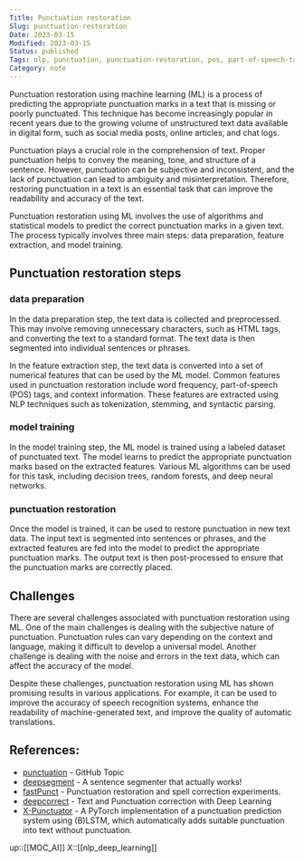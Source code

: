 ```yaml
---
Title: Punctuation restoration
Slug: punctuation-restoration
Date: 2023-03-15
Modified: 2023-03-15
Status: published
Tags: nlp, punctuation, punctuation-restoration, pos, part-of-speech-tagging, tokenization, stemming, random-forest, decision-trees
Category: note
---
```


Punctuation restoration using machine learning (ML) is a process of predicting the appropriate punctuation marks in a text that is missing or poorly punctuated. This technique has become increasingly popular in recent years due to the growing volume of unstructured text data available in digital form, such as social media posts, online articles, and chat logs.

Punctuation plays a crucial role in the comprehension of text. Proper punctuation helps to convey the meaning, tone, and structure of a sentence. However, punctuation can be subjective and inconsistent, and the lack of punctuation can lead to ambiguity and misinterpretation. Therefore, restoring punctuation in a text is an essential task that can improve the readability and accuracy of the text.

Punctuation restoration using ML involves the use of algorithms and statistical models to predict the correct punctuation marks in a given text. The process typically involves three main steps: data preparation, feature extraction, and model training.

## Punctuation restoration steps
### data preparation
In the data preparation step, the text data is collected and preprocessed. This may involve removing unnecessary characters, such as HTML tags, and converting the text to a standard format. The text data is then segmented into individual sentences or phrases.

In the feature extraction step, the text data is converted into a set of numerical features that can be used by the ML model. Common features used in punctuation restoration include word frequency, part-of-speech (POS) tags, and context information. These features are extracted using NLP techniques such as tokenization, stemming, and syntactic parsing.

### model training
In the model training step, the ML model is trained using a labeled dataset of punctuated text. The model learns to predict the appropriate punctuation marks based on the extracted features. Various ML algorithms can be used for this task, including decision trees, random forests, and deep neural networks.

### punctuation restoration
Once the model is trained, it can be used to restore punctuation in new text data. The input text is segmented into sentences or phrases, and the extracted features are fed into the model to predict the appropriate punctuation marks. The output text is then post-processed to ensure that the punctuation marks are correctly placed.

## Challenges
There are several challenges associated with punctuation restoration using ML. One of the main challenges is dealing with the subjective nature of punctuation. Punctuation rules can vary depending on the context and language, making it difficult to develop a universal model. Another challenge is dealing with the noise and errors in the text data, which can affect the accuracy of the model.

Despite these challenges, punctuation restoration using ML has shown promising results in various applications. For example, it can be used to improve the accuracy of speech recognition systems, enhance the readability of machine-generated text, and improve the quality of automatic translations.

## References:
- [punctuation](https://github.com/topics/punctuation) -  GitHub Topic
- [deepsegment](https://github.com/notAI-tech/deepsegment) - A sentence segmenter that actually works!
- [fastPunct](https://github.com/notAI-tech/fastPunct) - Punctuation restoration and spell correction experiments.
- [deepcorrect](https://github.com/bedapudi6788/deepcorrect) - Text and Punctuation correction with Deep Learning
- [X-Punctuator](https://github.com/kaituoxu/X-Punctuator) - A PyTorch implementation of a punctuation prediction system using (B)LSTM, which automatically adds suitable punctuation into text without punctuation.

up::[[MOC_AI]]
X::[[nlp_deep_learning]]